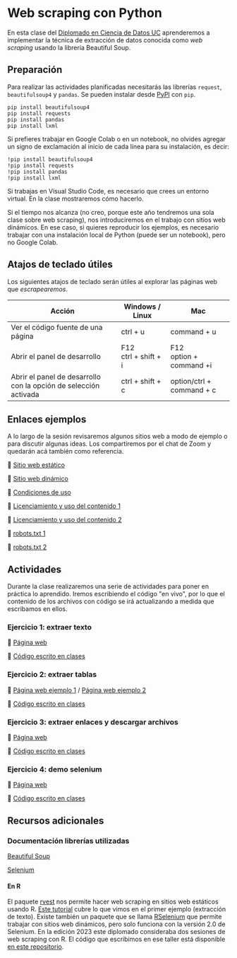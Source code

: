 # Web scraping con Python

En esta clase del [Diplomado en Ciencia de Datos UC](https://datascience.uc.cl/) aprenderemos a implementar la técnica de extracción de datos conocida como _web scraping_ usando la librería Beautiful Soup. 

## Preparación

Para realizar las actividades planificadas necesitarás las librerías `request`, `beautifulsoup4` y `pandas`. Se pueden instalar desde [PyPI](https://pypi.org/) con `pip`. 

```
pip install beautifulsoup4
pip install requests
pip install pandas
pip install lxml
```

Si prefieres trabajar en Google Colab o en un notebook, no olvides agregar un signo de exclamación al inicio de cada línea para su instalación, es decir:

```
!pip install beautifulsoup4
!pip install requests
!pip install pandas
!pip install lxml
```

Si trabajas en Visual Studio Code, es necesario que crees un entorno virtual. En la clase mostraremos cómo hacerlo.

Si el tiempo nos alcanza (no creo, porque este año tendremos una sola clase sobre web scraping), nos introduciremos en el trabajo con sitios web dinámicos. En ese caso, si quieres reproducir los ejemplos, es necesario trabajar con una instalación local de Python (puede ser un notebook), pero no Google Colab. 


## Atajos de teclado útiles

Los siguientes atajos de teclado serán útiles al explorar las páginas web que _escrapearemos_.

| Acción | Windows / Linux | Mac |
|---|---|---|
| Ver el código fuente de una página | ctrl +  u | command + u|
| Abrir el panel de desarrollo | F12<br/>ctrl + shift + i | F12<br/>option + command +i |
| Abrir el panel de desarrollo con la opción de selección activada | ctrl + shift + c | option/ctrl + command + c |


## Enlaces ejemplos

A lo largo de la sesión revisaremos algunos sitios web a modo de ejemplo o para discutir algunas ideas. Los compartiremos por el chat de Zoom y quedarán acá también como referencia.

:link: [Sitio web estático](https://datascience.uc.cl/que-es-ciencia-de-datos)

:link: [Sitio web dinámico](https://www.camara.cl/transparencia/asesoriasexternasgral.aspx)

:link: [Condiciones de uso](https://www.amazon.com/-/es/gp/help/customer/display.html?nodeId=508088&ref_=footer_cou) 

:link: [Licenciamiento y uso del contenido 1](https://www.biobiochile.cl/)

:link: [Licenciamiento y uso del contenido 2](https://prensa.presidencia.cl/)

:link: [robots.txt 1](https://wikipedia.org/)

:link: [robots.txt 2](https://www.oas.org/)

## Actividades

Durante la clase realizaremos una serie de actividades para poner en práctica lo aprendido. Iremos escribiendo el código "en vivo", por lo que el contenido de los archivos con código se irá actualizando a medida que escribamos en ellos. 

### Ejercicio 1: extraer texto

:link: [Página web](https://www.minciencia.gob.cl/noticias/plan-de-data-centers-se-abre-a-consulta-ciudadana-convocada-por-el-ministerio-de-ciencia/)

:page_facing_up: [Código escrito en clases](https://www.dropbox.com/scl/fi/eje47vygy9n7d54qispb6/ejemplo-1_extraer-texto.py?rlkey=fb525np5qnz11z6irfxa0kb99&st=tkp8ryv2&dl=0)


### Ejercicio 2: extraer tablas

:link: [Página web ejemplo 1](https://www.worldometers.info/world-population/population-by-country/) / [Página web ejemplo 2](https://es.wikipedia.org/wiki/Anexo:%C3%81lbumes_musicales_m%C3%A1s_vendidos)

:page_facing_up: [Código escrito en clases](https://www.dropbox.com/scl/fi/gwfnmyrjyc366xjgrodvq/ejemplo-2_extraer-tablas.py?rlkey=xv8gmr08kl2f2ow3wket8cgsv&st=p3590j6f&dl=0)

### Ejercicio 3: extraer enlaces y descargar archivos

:link: [Página web](https://www.memoriachilena.gob.cl/602/w3-article-644324.html)

:page_facing_up: [Código escrito en clases](https://www.dropbox.com/scl/fi/o00lu4sny8uadsigigq72/ejemplo-3_descargar-archivos.py?rlkey=lge1dom7sqj0h99k6g4jdofzl&st=jor0mkfa&dl=0)


### Ejercicio 4: demo selenium

:link: [Página web](https://www.memoriachilena.gob.cl)

:page_facing_up: [Código escrito en clases](https://www.dropbox.com/scl/fi/zrjxh4le2euo35r0h6znr/ejemplo-4_demo-selenium.py?rlkey=esxk0y39w0ooa7ry34ez385o6&st=0ns2uzop&dl=0)


## Recursos adicionales

### Documentación librerías utilizadas
[Beautiful Soup](https://www.crummy.com/software/BeautifulSoup/bs4/doc/)

[Selenium](https://www.selenium.dev/documentation/)

#### En R

El paquete [rvest](https://rvest.tidyverse.org/) nos permite hacer web scraping en sitios web estáticos usando R. [Este tutorial](https://programminghistorian.org/es/lecciones/introduccion-al-web-scraping-usando-r) cubre lo que vimos en el primer ejemplo (extracción de texto). 
Existe también un paquete que se llama [RSelenium](https://docs.ropensci.org/RSelenium/) que permite trabajar con sitios web dinámicos, pero solo funciona con la versión 2.0 de Selenium. 
En la edición 2023 este diplomado consideraba dos sesiones de web scraping con R. El código que escribimos en ese taller está disponible [en este repositorio](https://github.com/rivaquiroga/taller-web-scraping-r-2023).
